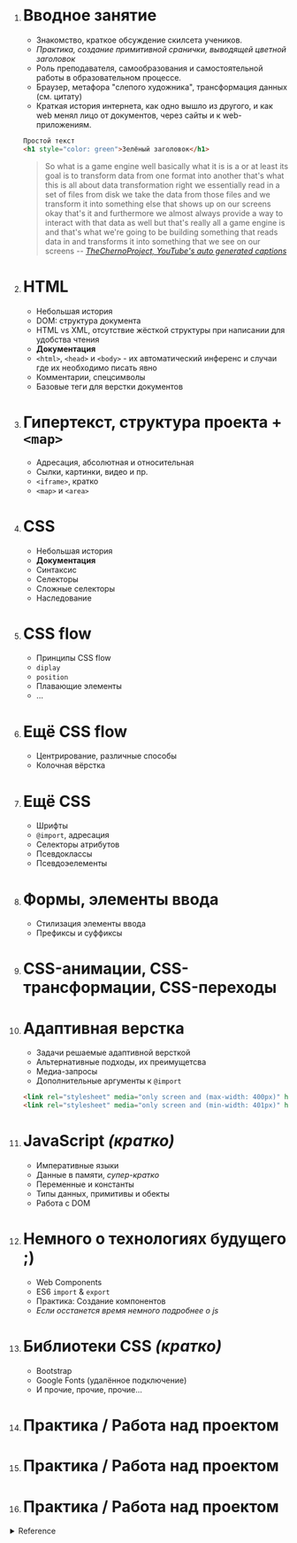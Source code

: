 <!-- Auto numbering with li -->
<ol class="lesson-list">

<li>

# Вводное занятие
- Знакомство, краткое обсуждение скилсета учеников.
- _Практика, создание примитивной сранички, выводящей цветной заголовок_
- Роль преподавателя, самообразования и самостоятельной работы в образовательном процессе.
- Браузер, метафора "слепого художника", трансформация данных (см. цитату)
- Краткая история интернета, как одно вышло из другого, и как web менял лицо от документов, через сайты и к web-приложениям.

```html
Простой текст
<h1 style="color: green">Зелёный заголовок</h1>
```

> So what is a game engine well basically what it is is a or at least its goal is to transform data from one format into another that's what this is all about data transformation right we essentially read in a set of files from disk we take the data from those files and we transform it into something else that shows up on our screens okay that's it and furthermore we almost always provide a way to interact with that data as well but that's really all a game engine is and that's what we're going to be building something that reads data in and transforms it into something that we see on our screens
> -- [*TheChernoProject, YouTube's auto generated captions*](https://www.youtube.com/watch?v=vtWdgtMo1T4&index=2&list=PLlrATfBNZ98dC-V-N3m0Go4deliWHPFwT)

<li>

# HTML
- Небольшая история
- DOM: структура документа
- HTML vs XML, отсутствие жёсткой структуры при написании для удобства чтения
- **Документация**
- `<html>`, `<head>` и `<body>` - их автоматический инференс и случаи где их необходимо писать явно
- Комментарии, спецсимволы
- Базовые теги для верстки документов

<li>

# Гипертекст, структура проекта + `<map>`
- Адресация, абсолютная и относительная
- Сылки, картинки, видео и пр.
- `<iframe>`, кратко
- `<map>` и `<area>`

<li>

# CSS
- Небольшая история
- **Документация**
- Синтаксис
- Селекторы
- Сложные селекторы
- Наследование

<li>

# CSS flow
- Принципы CSS flow
- `diplay`
- `position`
- Плавающие элементы
- ...

<li>

# Ещё CSS flow
- Центрирование, различные способы
- Колочная вёрстка

<li>

# Ещё CSS
- Шрифты
- `@import`, адресация
- Cелекторы атрибутов
- Псевдоклассы
- Псевдоэелементы

<li>

# Формы, элементы ввода
- Стилизация элементы ввода
- Префиксы и суффиксы

<li>

# CSS-анимации, CSS-трансформации, CSS-переходы

<li>

# Адаптивная верстка
- Задачи решаемые адаптивной версткой
- Альтернативные подходы, их преимущетсва
- Медиа-запросы
- Дополнительные аргументы к `@import`

```html
<link rel="stylesheet" media="only screen and (max-width: 400px)" href="mobile.css" />
<link rel="stylesheet" media="only screen and (min-width: 401px)" href="desktop.css" />
```

<li>

# JavaScript *(кратко)*
- Императивные языки
- Данные в памяти, *супер-кратко*
- Переменные и константы
- Типы данных, примитивы и обекты
- Работа с DOM

<li>

# Немного о технологиях будущего ;)
- Web Components
- ES6 `import` & `export`
- Практика: Создание компонентов
- *Если осстанется время немного подробнее о js*

<li>

# Библиотеки CSS *(кратко)*
- Bootstrap
- Google Fonts (удалённое подключение)
- И прочие, прочие, прочие...

<li>

# Практика / Работа над проектом

<li>

# Практика / Работа над проектом

<li>

# Практика / Работа над проектом


</ol>
<details> <summary>Reference</summary>

## Верстка. Программа рассчитана на 2 месяца, или на 16 занятий

Номер занятия
Что будет на уроке

### 1

**Теория**: Что представляет собой веб-страница; виды сайтов; процесс разработки сайта; структура DOM что такое гипертекст, теги и атрибуты; подготовка рабочей среды; структура HTML-документа; основные теги оформления текста; простой пример HTML-странички; горячие клавиши; использование консоли разработчика; изменение шрифта(цвет, размер, направление). Описание вообще всего что есть в мире верстки

**Практика**: создать простую страницу, вывести «привет мир!» 

### 2

**Теория**: Спецсимволы; комментарии в HTML; гиперссылки; типы изображений для web; загрузка изображений на страницу; списки, формы и их элементы;

**Практика**: Создать страницу, загрузить несколько картинок, создать несколько списков, сделать ссылки на другие страницы, и якорные ссылки, сделать navbar

### 3

**Теория**: Что такое CSS; синтаксис CSS; способы объявления CSS; селекторы (id, class, tag); селекторы атрибутов.; основные свойства стилей; вложенность; наследование и группирование свойств; проверка подключения файла стилей, самые распространенные стили

**Практика**: раскрасить и облагородить созданные формы, списки из дня 2. Добавить фоны

### 4

**Теория**: Позиционирование css, плавающие элементы, для успевающих, блочные и строчные элементы

**Практика**: скомпоновать элементы несколькими способами. Очень много времени уйдет на это. 

### 5

**Теория**: Введение в бутстрап, подключение, описание основных , введение в сторонние бибилиотеки и правила пользования ими. Рассказ про сетку бутстрапа, флекс, грид 

**Практика**: Создание той же страницы на стандартных стилях бутстрапа

### 6

**Теория**: Рассказ более подробный про бутстрап функциональных возможностей, navbar, slider, inputs

**Практика**: Создание блоков при помощи данных технологий

### 7

**Теория**: bootstrap, slider, input group, pagination, themes, modal рассказать как работать правильно с библиотеками. 

**Практика**: Создание той же страницы на стандартных стилях бутстрапа

### 8

**Теория**: начало работы с javascript, синтаксис; структура кода; внешние скрипты и порядок их исполнения; переменные и типы данных; Hello world; современные стандарты, работа с DOM, введение в DOM

**Практика**: изменение css-кода при помощи js, создание анимации при помощи js, алерты, console.log, работа с консолью в браузере.

### 9
**Теория**: jquery введение, основная идея библиотек, методы, манипуляции DOM, анимация jquery, события и селекторы. Работа со сторонними готовыми решениями

**Практика**: переписывание кода с чистого js на jquery. Начало работы с готовым решением

### 10
**Теория**: Работа с готовым решением, интеграция слайдера, интеграция решения с табами.

**Практика**: Работа с готовым решением, интеграция слайдера, интеграция решения с табами.

### 11
**Теория**: Адаптивная верстка, что такое и зачем нужно. Медиа-запросы.

**Практика**: созданное решение необходимо привести к адаптивности. 

### 12
**Теория**: Адаптивная верстка, что такое и зачем нужно. Медиа-запросы.

**Практика**: созданное решение необходимо привести к адаптивности.

### 13
**Теория**: работа с фш/фигмой, CSS-анимации, CSS-трансформации, CSS-переходы, псевдоклассы, флекс

**Практика**: начало верстки с псд, создание анимации, 

### 14
**Теория**: Продолжение верстки с фш

**Практика**: продолжение верстки

### 15
**Теория**: Продолжение верстки с фш

**Практика**: продолжение верстки

### 16
Помощь с проектом

</details>